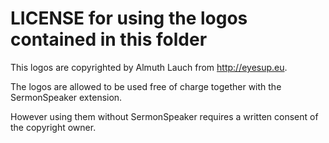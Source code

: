 LICENSE for using the logos contained in this folder
====================================================

This logos are copyrighted by Almuth Lauch from http://eyesup.eu.

The logos are allowed to be used free of charge together with the SermonSpeaker extension.

However using them without SermonSpeaker requires a written consent of the copyright owner.
